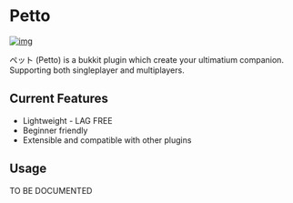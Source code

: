 # Petto

[![img](https://travis-ci.org/ThePooE/petto.svg?branch=master)](https://travis-ci.org/ThePooE/petto)

ペット (Petto) is a bukkit plugin which create your ultimatium companion. Supporting both singleplayer and multiplayers.

## Current Features

- Lightweight - LAG FREE
- Beginner friendly
- Extensible and compatible with other plugins

## Usage

TO BE DOCUMENTED
